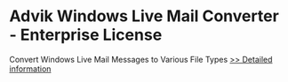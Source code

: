 # Advik Windows Live Mail Converter - Enterprise License
Convert Windows Live Mail Messages to Various File Types
[>> Detailed information](https://secure.shareit.com/shareit/product.html?productid=300995883&affiliateid=200057808)